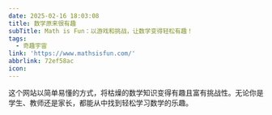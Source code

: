 ```yaml
---
date: 2025-02-16 18:03:08
title: 数学原来很有趣
subTitle: Math is Fun：以游戏和挑战，让数学变得轻松有趣！
tags:
  - 奇趣宇宙
link: 'https://www.mathsisfun.com/'
abbrlink: 72ef58ac
icon:
---
```


这个网站以简单易懂的方式，将枯燥的数学知识变得有趣且富有挑战性。无论你是学生、教师还是家长，都能从中找到轻松学习数学的乐趣。